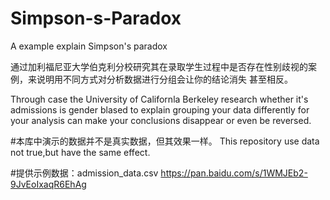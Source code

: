 # Simpson-s-Paradox
A example explain Simpson's paradox

通过加利福尼亚大学伯克利分校研究其在录取学生过程中是否存在性别歧视的案例，来说明用不同方式对分析数据进行分组会让你的结论消失 甚至相反。

Through case the University of Californla Berkeley research whether it's admissions is gender blased to explain grouping your data differently for your analysis can make your conclusions disappear or even be reversed.

#本库中演示的数据并不是真实数据，但其效果一样。
This repository use data not true,but have the same effect.

#提供示例数据：admission_data.csv  https://pan.baidu.com/s/1WMJEb2-9JvEoIxaqR6EhAg
